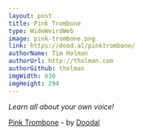 ```yaml
---
layout: post
title: Pink Trombone
type: WideWeirdWeb
image: pink-trombone.png
link: https://dood.al/pinktrombone/
authorName: Tim Holman
authorUrl: http://tholman.com
authorGithub: tholman
imgWidth: 630
imgHeight: 294
---
```


_Learn all about your own voice!_

[Pink Trombone](https://dood.al/pinktrombone/) - by [Doodal](https://dood.al/)
